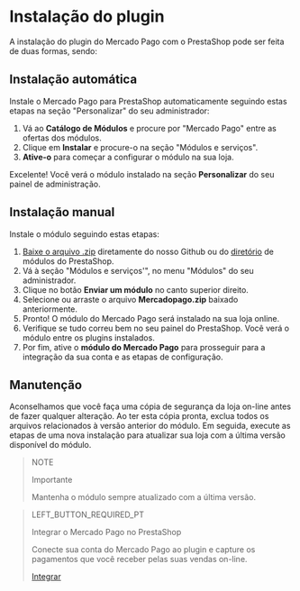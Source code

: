 # Instalação do plugin

A instalação do plugin do Mercado Pago com o PrestaShop pode ser feita de duas formas, sendo:

## Instalação automática

Instale o Mercado Pago para PrestaShop automaticamente seguindo estas etapas na seção "Personalizar" do seu administrador:

1. Vá ao **Catálogo de Módulos** e procure por "Mercado Pago" entre as ofertas dos módulos.
2. Clique em **Instalar** e procure-o na seção "Módulos e serviços".
3. **Ative-o** para começar a configurar o módulo na sua loja.

Excelente! Você verá o módulo instalado na seção **Personalizar** do seu painel de administração.

## Instalação manual

Instale o módulo seguindo estas etapas:

1. [Baixe o arquivo .zip](https://github.com/mercadopago/cart-prestashop-7/raw/master/mercadopago.zip) diretamente do nosso Github ou do [diretório](https://addons.prestashop.com/pt/pagamento-carta-carteira/23962-mercado-pago.html) de módulos do PrestaShop.
2. Vá à seção "Módulos e serviços'", no menu "Módulos" do seu administrador.
3. Clique no botão **Enviar um módulo** no canto superior direito.
4. Selecione ou arraste o arquivo **Mercadopago.zip** baixado anteriormente.
5. Pronto! O módulo do Mercado Pago será instalado na sua loja online.
6. Verifique se tudo correu bem no seu painel do PrestaShop. Você verá o módulo entre os plugins instalados. 
7. Por fim, ative o **módulo do Mercado Pago** para prosseguir para a integração da sua conta e as etapas de configuração.

## Manutenção

Aconselhamos que você faça uma cópia de segurança da loja on-line antes de fazer qualquer alteração. Ao ter esta cópia pronta, exclua todos os arquivos relacionados à versão anterior do módulo. Em seguida, execute as etapas de uma nova instalação para atualizar sua loja com a última versão disponível do módulo. 

> NOTE
>
> Importante
>
> Mantenha o módulo sempre atualizado com a última versão.

<span></span>

> LEFT_BUTTON_REQUIRED_PT
>
> Integrar o Mercado Pago no PrestaShop
>
> Conecte sua conta do Mercado Pago ao plugin e capture os pagamentos que você receber pelas suas vendas on-line.
>
> [Integrar](https://www.mercadopago[FAKER][URL][DOMAIN]/developers/pt/guides/plugins/prestashop/integration)